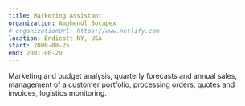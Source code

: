 ```yaml
---
title: Marketing Assistant
organization: Amphenol Socapex
# organizationUrl: https://www.netlify.com
location: Endicott NY, USA
start: 2000-08-25
end: 2001-06-20
---
```


Marketing and budget analysis, quarterly forecasts and annual sales, management of a customer portfolio, processing orders, quotes and invoices, logistics monitoring.